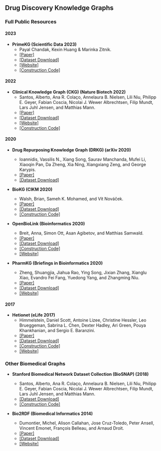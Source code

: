 ## Drug Discovery Knowledge Graphs 

### Full Public Resources

#### 2023

- **PrimeKG (Scientific Data 2023)**
  - Payal Chandak, Kexin Huang & Marinka Zitnik.
  - [[Paper]](https://www.nature.com/articles/s41597-023-01960-3)
  - [[Dataset Download]](https://dataverse.harvard.edu/dataset.xhtml?persistentId=doi:10.7910/DVN/IXA7BM)
  - [[Website]](https://zitniklab.hms.harvard.edu/projects/PrimeKG/)
  - [[Construction Code]](https://github.com/mims-harvard/PrimeKGG)

#### 2022

- **Clinical Knowledge Graph (CKG) (Nature Biotech 2022)**
  - Santos, Alberto, Ana R. Colaço, Annelaura B. Nielsen, Lili Niu, Philipp E. Geyer, Fabian Coscia, Nicolai J. Wewer Albrechtsen, Filip Mundt, Lars Juhl Jensen, and Matthias Mann.
  - [[Paper]](https://www.nature.com/articles/s41587-021-01145-6)
  - [[Dataset Download]](https://data.mendeley.com/datasets/mrcf7f4tc2/1)
  - [[Website]](https://ckg.readthedocs.io/en/latest/)
  - [[Construction Code]](https://github.com/MannLabs/CKG)

#### 2020

- **Drug Repurposing Knowledge Graph (DRKG) (arXiv 2020)**
  - Ioannidis, Vassilis N., Xiang Song, Saurav Manchanda, Mufei Li, Xiaoqin Pan, Da Zheng, Xia Ning, Xiangxiang Zeng, and George Karypis.
  - [[Paper]](https://github.com/gnn4dr/DRKG/blob/master/DRKG%20Drug%20Repurposing%20Knowledge%20Graph.pdf)
  - [[Dataset Download]](https://github.com/gnn4dr/DRKG)

- **BioKG (CIKM 2020)**
  - Walsh, Brian, Sameh K. Mohamed, and Vít Nováček.
  - [[Paper]](https://dl.acm.org/doi/10.1145/3340531.3412776)
  - [[Dataset Download]](https://github.com/dsi-bdi/biokg/releases/tag/v1.0.0)
  - [[Construction Code]](https://github.com/dsi-bdi/biokg)

- **OpenBioLink (Bioinformatics 2020)**
  - Breit, Anna, Simon Ott, Asan Agibetov, and Matthias Samwald.
  - [[Paper]](https://arxiv.org/abs/1912.04616)
  - [[Dataset Download]](https://zenodo.org/record/3834052)
  - [[Construction Code]](https://github.com/OpenBioLink/OpenBioLink)
  - [[Website]](https://openbiolink.github.io/)

- **PharmKG (Briefings in Bioinformatics 2020)**
  - Zheng, Shuangjia, Jiahua Rao, Ying Song, Jixian Zhang, Xianglu Xiao, Evandro Fei Fang, Yuedong Yang, and Zhangming Niu.
  - [[Paper]](https://doi.org/10.1093/bib/bbaa344)
  - [[Dataset Download]](https://zenodo.org/record/4077338)
  - [[Website]](https://github.com/MindRank-Biotech/PharmKG)

#### 2017

- **Hetionet (eLife 2017)**
  - Himmelstein, Daniel Scott, Antoine Lizee, Christine Hessler, Leo Brueggeman, Sabrina L. Chen, Dexter Hadley, Ari Green, Pouya Khankhanian, and Sergio E. Baranzini.
  - [[Paper]](https://elifesciences.org/articles/26726)
  - [[Dataset Download]](https://github.com/hetio/hetionet)
  - [[Construction Code]](https://github.com/dhimmel/integrate)
  - [[Website]](https://het.io/)

### Other Biomedical Graphs

- **Stanford Biomedical Network Dataset Collection (BioSNAP) (2018)**
  - Santos, Alberto, Ana R. Colaço, Annelaura B. Nielsen, Lili Niu, Philipp E. Geyer, Fabian Coscia, Nicolai J. Wewer Albrechtsen, Filip Mundt, Lars Juhl Jensen, and Matthias Mann.
  - [[Dataset Download]](https://snap.stanford.edu/biodata/index.html)
  - [[Construction Code]](https://snap.stanford.edu/mambo/)

- **Bio2RDF (Biomedical Informatics 2014)**
  - Dumontier, Michel, Alison Callahan, Jose Cruz-Toledo, Peter Ansell, Vincent Emonet, François Belleau, and Arnaud Droit. 
  - [[Paper]](https://www.researchgate.net/profile/Francois-Belleau/publication/287066655_Bio2RDF_release_3_A_larger_connected_network_of_linked_data_for_the_life_sciences/links/6033cb0b299bf1cc26e43cf5/Bio2RDF-release-3-A-larger-connected-network-of-linked-data-for-the-life-sciences.pdf)
  - [[Dataset Download]](https://download.bio2rdf.org/#/)
  - [[Website]](https://bio2rdf.org/)
